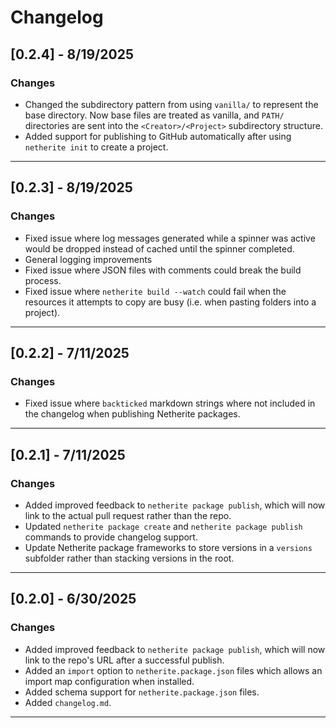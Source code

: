 # Changelog
## [0.2.4] - 8/19/2025
### Changes
- Changed the subdirectory pattern from using `vanilla/` to represent the base directory. Now base files are treated as vanilla, and `PATH/` directories are sent into the `<Creator>/<Project>` subdirectory structure.
- Added support for publishing to GitHub automatically after using `netherite init` to create a project.
---
## [0.2.3] - 8/19/2025
### Changes
- Fixed issue where log messages generated while a spinner was active would be dropped instead of cached until the spinner completed.
- General logging improvements
- Fixed issue where JSON files with comments could break the build process.
- Fixed issue where `netherite build --watch` could fail when the resources it attempts to copy are busy (i.e. when pasting folders into a project).
---
## [0.2.2] - 7/11/2025
### Changes
- Fixed issue where `backticked` markdown strings where not included in the changelog when publishing Netherite packages.
---
## [0.2.1] - 7/11/2025
### Changes
- Added improved feedback to `netherite package publish`, which will now link to the actual pull request rather than the repo.
- Updated `netherite package create` and `netherite package publish` commands to provide changelog support.
- Update Netherite package frameworks to store versions in a `versions` subfolder rather than stacking versions in the root.
---
## [0.2.0] - 6/30/2025
### Changes
- Added improved feedback to `netherite package publish`, which will now link to the repo's URL after a successful publish.
- Added an `import` option to `netherite.package.json` files which allows an import map configuration when installed.
- Added schema support for `netherite.package.json` files.
- Added `changelog.md`.
---